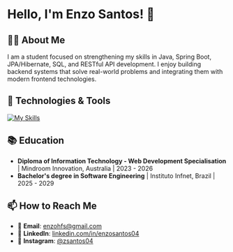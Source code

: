 # Hello, I'm Enzo Santos! 👋

## 👨‍💻 About Me
I am a student focused on strengthening my skills in Java, Spring Boot, JPA/Hibernate, SQL, and RESTful API development. I enjoy building backend systems that solve real-world problems and integrating them with modern frontend technologies. 

## 🚀 Technologies & Tools
[![My Skills](https://skillicons.dev/icons?i=java,spring,css,wasm)](https://skillicons.dev)

## 📚 Education

- **Diploma of Information Technology - Web Development Specialisation** | Mindroom Innovation, Australia | 2023 - 2026
- **Bachelor's degree in Software Engineering** | Instituto Infnet, Brazil | 2025 - 2029

## 📫 How to Reach Me

- 📧 **Email**: enzohfs@gmail.com
- 💼 **LinkedIn**: [linkedin.com/in/enzosantos04](https://www.linkedin.com/in/enzosantos04/)
- 📸 **Instagram**: [@zsantos04](https://www.instagram.com/zsantos04/)

